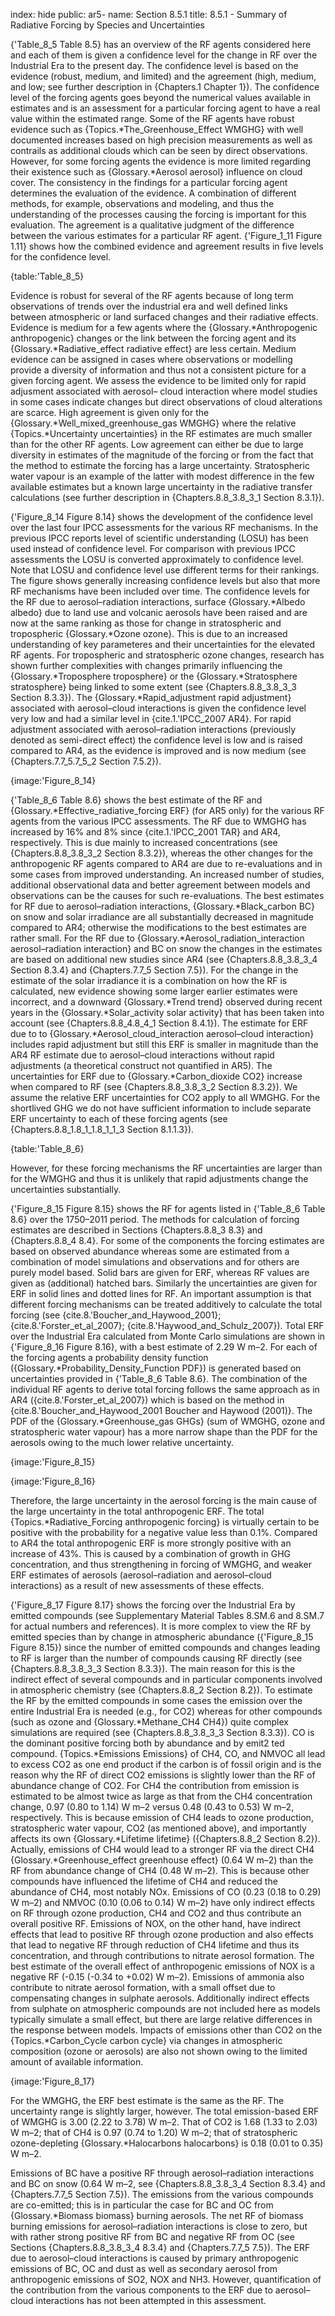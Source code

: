 index: hide
public: ar5-
name: Section 8.5.1
title: 8.5.1 - Summary of Radiative Forcing by Species and Uncertainties

{'Table_8_5 Table 8.5} has an overview of the RF agents considered here and each of them is given a confidence level for the change in RF over the Industrial Era to the present day. The confidence level is based on the evidence (robust, medium, and limited) and the agreement (high, medium, and low; see further description in {Chapters.1 Chapter 1}). The confidence level of the forcing agents goes beyond the numerical values available in estimates and is an assessment for a particular forcing agent to have a real value within the estimated range. Some of the RF agents have robust evidence such as {Topics.*The_Greenhouse_Effect WMGHG} with well documented increases based on high precision measurements as well as contrails as additional clouds which can be seen by direct observations. However, for some forcing agents the evidence is more limited regarding their existence such as {Glossary.*Aerosol aerosol} influence on cloud cover. The consistency in the findings for a particular forcing agent determines the evaluation of the evidence. A combination of different methods, for example, observations and modeling, and thus the understanding of the processes causing the forcing is important for this evaluation. The agreement is a qualitative judgment of the difference between the various estimates for a particular RF agent. {'Figure_1_11 Figure 1.11} shows how the combined evidence and agreement results in five levels for the confidence level.

{table:'Table_8_5}

Evidence is robust for several of the RF agents because of long term observations of trends over the industrial era and well defined links between atmospheric or land surfaced changes and their radiative effects. Evidence is medium for a few agents where the {Glossary.*Anthropogenic anthropogenic} changes or the link between the forcing agent and its {Glossary.*Radiative_effect radiative effect} are less certain. Medium evidence can be assigned in cases where observations or modelling provide a diversity of information and thus not a consistent picture for a given forcing agent. We assess the evidence to be limited only for rapid adjusment associated with aerosol– cloud interaction where model studies in some cases indicate changes but direct observations of cloud alterations are scarce. High agreement is given only for the {Glossary.*Well_mixed_greenhouse_gas WMGHG} where the relative {Topics.*Uncertainty uncertainties} in the RF estimates are much smaller than for the other RF agents. Low agreement can either be due to large diversity in estimates of the magnitude of the forcing or from the fact that the method to estimate the forcing has a large uncertainty. Stratospheric water vapour is an example of the latter with modest difference in the few available estimates but a known large uncertainty in the radiative transfer calculations (see further description in {Chapters.8.8_3.8_3_1 Section 8.3.1}).

{'Figure_8_14 Figure 8.14} shows the development of the confidence level over the last four IPCC assessments for the various RF mechanisms. In the previous IPCC reports level of scientific understanding (LOSU) has been used instead of confidence level. For comparison with previous IPCC assessments the LOSU is converted approximately to confidence level. Note that LOSU and confidence level use different terms for their rankings. The figure shows generally increasing confidence levels but also that more RF mechanisms have been included over time. The confidence levels for the RF due to aerosol–radiation interactions, surface {Glossary.*Albedo albedo} due to land use and volcanic aerosols have been raised and are now at the same ranking as those for change in stratospheric and tropospheric {Glossary.*Ozone ozone}. This is due to an increased understanding of key parameteres and their uncertainties for the elevated RF agents. For tropospheric and stratospheric ozone changes, research has shown further complexities with changes primarily influencing the {Glossary.*Troposphere troposphere} or the {Glossary.*Stratosphere stratosphere} being linked to some extent (see {Chapters.8.8_3.8_3_3 Section 8.3.3}). The {Glossary.*Rapid_adjustment rapid adjustment} associated with aerosol–cloud interactions is given the confidence level very low and had a similar level in {cite.1.'IPCC_2007 AR4}. For rapid adjustment associated with aerosol–radiation interactions (previously denoted as semi-direct effect) the confidence level is low and is raised compared to AR4, as the evidence is improved and is now medium (see {Chapters.7.7_5.7_5_2 Section 7.5.2}).

{image:'Figure_8_14}

{'Table_8_6 Table 8.6} shows the best estimate of the RF and {Glossary.*Effective_radiative_forcing ERF} (for AR5 only) for the various RF agents from the various IPCC assessments. The RF due to WMGHG has increased by 16% and 8% since {cite.1.'IPCC_2001 TAR} and AR4, respectively. This is due mainly to increased concentrations (see {Chapters.8.8_3.8_3_2 Section 8.3.2}), whereas the other changes for the anthropogenic RF agents compared to AR4 are due to re-evaluations and in some cases from improved understanding. An increased number of studies, additional observational data and better agreement between models and observations can be the causes for such re-evaluations. The best estimates for RF due to aerosol–radiation interactions, {Glossary.*Black_carbon BC} on snow and solar irradiance are all substantially decreased in magnitude compared to AR4; otherwise the modifications to the best estimates are rather small. For the RF due to {Glossary.*Aerosol_radiation_interaction aerosol–radiation interaction} and BC on snow the changes in the estimates are based on additional new studies since AR4 (see {Chapters.8.8_3.8_3_4 Section 8.3.4} and {Chapters.7.7_5 Section 7.5}). For the change in the estimate of the solar irradiance it is a combination on how the RF is calculated, new evidence showing some larger earlier estimates were incorrect, and a downward {Glossary.*Trend trend} observed during recent years in the {Glossary.*Solar_activity solar activity} that has been taken into account (see {Chapters.8.8_4.8_4_1 Section 8.4.1}). The estimate for ERF due to to {Glossary.*Aerosol_cloud_interaction aerosol–cloud interaction} includes rapid adjustment but still this ERF is smaller in magnitude than the AR4 RF estimate due to aerosol–cloud interactions without rapid adjustments (a theoretical construct not quantified in AR5). The uncertainties for ERF due to {Glossary.*Carbon_dioxide CO2} increase when compared to RF (see {Chapters.8.8_3.8_3_2 Section 8.3.2}). We assume the relative ERF uncertainties for CO2 apply to all WMGHG. For the shortlived GHG we do not have sufficient information to include separate ERF uncertainty to each of these forcing agents (see {Chapters.8.8_1.8_1_1.8_1_1_3 Section 8.1.1.3}).

{table:'Table_8_6}

However, for these forcing mechanisms the RF uncertainties are larger than for the WMGHG and thus it is unlikely that rapid adjustments change the uncertainties substantially.

{'Figure_8_15 Figure 8.15} shows the RF for agents listed in {'Table_8_6 Table 8.6} over the 1750–2011 period. The methods for calculation of forcing estimates are described in Sections {Chapters.8.8_3 8.3} and {Chapters.8.8_4 8.4}. For some of the components the forcing estimates are based on observed abundance whereas some are estimated from a combination of model simulations and observations and for others are purely model based. Solid bars are given for ERF, whereas RF values are given as (additional) hatched bars. Similarly the uncertainties are given for ERF in solid lines and dotted lines for RF. An important assumption is that different forcing mechanisms can be treated additively to calculate the total forcing (see {cite.8.'Boucher_and_Haywood_2001}; {cite.8.'Forster_et_al_2007}; {cite.8.'Haywood_and_Schulz_2007}). Total ERF over the Industrial Era calculated from Monte Carlo simulations are shown in {'Figure_8_16 Figure 8.16}, with a best estimate of 2.29 W m–2. For each of the forcing agents a probability density function ({Glossary.*Probability_Density_Function PDF}) is generated based on uncertainties provided in {'Table_8_6 Table 8.6}. The combination of the individual RF agents to derive total forcing follows the same approach as in AR4 ({cite.8.'Forster_et_al_2007}) which is based on the method in {cite.8.'Boucher_and_Haywood_2001 Boucher and Haywood (2001)}. The PDF of the {Glossary.*Greenhouse_gas GHGs} (sum of WMGHG, ozone and stratospheric water vapour) has a more narrow shape than the PDF for the aerosols owing to the much lower relative uncertainty.

{image:'Figure_8_15}

{image:'Figure_8_16}

Therefore, the large uncertainty in the aerosol forcing is the main cause of the large uncertainty in the total anthropogenic ERF. The total {Topics.*Radiative_Forcing anthropogenic forcing} is virtually certain to be positive with the probability for a negative value less than 0.1%. Compared to AR4 the total anthropogenic ERF is more strongly positive with an increase of 43%. This is caused by a combination of growth in GHG concentration, and thus strengthening in forcing of WMGHG, and weaker ERF estimates of aerosols (aerosol–radiation and aerosol–cloud interactions) as a result of new assessments of these effects.

{'Figure_8_17 Figure 8.17} shows the forcing over the Industrial Era by emitted compounds (see Supplementary Material Tables 8.SM.6 and 8.SM.7 for actual numbers and references). It is more complex to view the RF by emitted species than by change in atmospheric abundance ({'Figure_8_15 Figure 8.15}) since the number of emitted compounds and changes leading to RF is larger than the number of compounds causing RF directly (see {Chapters.8.8_3.8_3_3 Section 8.3.3}). The main reason for this is the indirect effect of several compounds and in particular components involved in atmospheric chemistry (see {Chapters.8.8_2 Section 8.2}). To estimate the RF by the emitted compounds in some cases the emission over the entire Industrial Era is needed (e.g., for CO2) whereas for other compounds (such as ozone and {Glossary.*Methane_CH4 CH4}) quite complex simulations are required (see {Chapters.8.8_3.8_3_3 Section 8.3.3}). CO is the dominant positive forcing both by abundance and by emit2 ted compound. {Topics.*Emissions Emissions} of CH4, CO, and NMVOC all lead to excess CO2 as one end product if the carbon is of fossil origin and is the reason why the RF of direct CO2 emissions is slightly lower than the RF of abundance change of CO2. For CH4 the contribution from emission is estimated to be almost twice as large as that from the CH4 concentration change, 0.97 (0.80 to 1.14) W m–2 versus 0.48 (0.43 to 0.53) W m–2, respectively. This is because emission of CH4 leads to ozone production, stratospheric water vapour, CO2 (as mentioned above), and importantly affects its own {Glossary.*Lifetime lifetime} ({Chapters.8.8_2 Section 8.2}). Actually, emissions of CH4 would lead to a stronger RF via the direct CH4 {Glossary.*Greenhouse_effect greenhouse effect} (0.64 W m–2) than the RF from abundance change of CH4 (0.48 W m–2). This is because other compounds have influenced the lifetime of CH4 and reduced the abundance of CH4, most notably NOx. Emissions of CO (0.23 (0.18 to 0.29) W m–2) and NMVOC (0.10 (0.06 to 0.14) W m–2) have only indirect effects on RF through ozone production, CH4 and CO2 and thus contribute an overall positive RF. Emissions of NOX, on the other hand, have indirect effects that lead to positive RF through ozone production and also effects that lead to negative RF through reduction of CH4 lifetime and thus its concentration, and through contributions to nitrate aerosol formation. The best estimate of the overall effect of anthropogenic emissions of NOX is a negative RF (-0.15 (-0.34 to +0.02) W m–2). Emissions of ammonia also contribute to nitrate aerosol formation, with a small offset due to compensating changes in sulphate aerosols. Additionally indirect effects from sulphate on atmospheric compounds are not included here as models typically simulate a small effect, but there are large relative differences in the response between models. Impacts of emissions other than CO2 on the {Topics.*Carbon_Cycle carbon cycle} via changes in atmospheric composition (ozone or aerosols) are also not shown owing to the limited amount of available information.

{image:'Figure_8_17}

For the WMGHG, the ERF best estimate is the same as the RF. The uncertainty range is slightly larger, however. The total emission-based ERF of WMGHG is 3.00 (2.22 to 3.78) W m–2. That of CO2 is 1.68 (1.33 to 2.03) W m–2; that of CH4 is 0.97 (0.74 to 1.20) W m–2; that of stratospheric ozone-depleting {Glossary.*Halocarbons halocarbons} is 0.18 (0.01 to 0.35) W m–2.

Emissions of BC have a positive RF through aerosol–radiation interactions and BC on snow (0.64 W m–2, see {Chapters.8.8_3.8_3_4 Section 8.3.4} and {Chapters.7.7_5 Section 7.5}). The emissions from the various compounds are co-emitted; this is in particular the case for BC and OC from {Glossary.*Biomass biomass} burning aerosols. The net RF of biomass burning emissions for aerosol–radiation interactions is close to zero, but with rather strong positive RF from BC and negative RF from OC (see Sections {Chapters.8.8_3.8_3_4 8.3.4} and {Chapters.7.7_5 7.5}). The ERF due to aerosol–cloud interactions is caused by primary anthropogenic emissions of BC, OC and dust as well as secondary aerosol from anthropogenic emissions of SO2, NOX and NH3. However, quantification of the contribution from the various components to the ERF due to aerosol–cloud interactions has not been attempted in this assessment.
